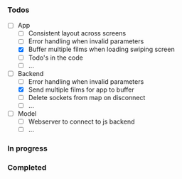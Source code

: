 ### Todos
-   [ ] App
    -   [ ] Consistent layout across screens
    -   [ ] Error handling when invalid parameters
    -   [X] Buffer multiple films when loading swiping screen
    -   [ ] Todo's in the code
    -   [ ] ...
-   [ ] Backend
    -   [ ] Error handling when invalid parameters
    -   [X] Send multiple films for app to buffer
    -   [ ] Delete sockets from map on disconnect
    -   [ ] ...
-   [ ] Model
    -   [ ] Webserver to connect to js backend
    -   [ ] ...

### In progress

### Completed
